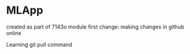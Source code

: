 # MLApp
created as part of 7143o module
first change: making changes in github online

Learning git pull command
